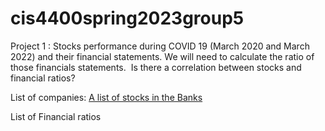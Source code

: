 # cis4400spring2023group5
Project 1 : Stocks performance during COVID 19 (March 2020 and March 2022) and their financial statements. We will need to calculate the ratio of those financials statements.  Is there a correlation between stocks and financial ratios? 

List of companies: [A list of stocks in the Banks](https://stockanalysis.com/stocks/industry/banks-diversified/)

List of Financial ratios
